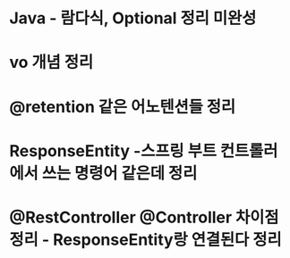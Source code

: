 # Java - 람다식, Optional 정리 미완성




# vo 개념 정리
# @retention 같은 어노텐션들 정리
# ResponseEntity -스프링 부트 컨트롤러에서 쓰는 명령어 같은데 정리
# @RestController @Controller 차이점 정리 - ResponseEntity랑 연결된다 정리